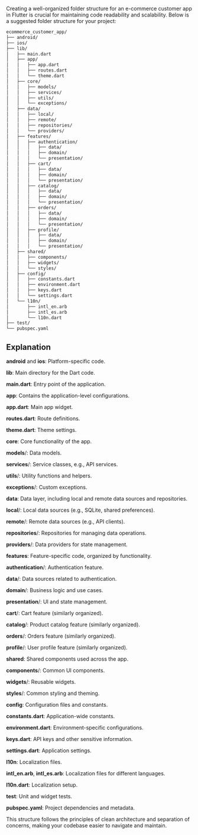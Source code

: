 Creating a well-organized folder structure for an e-commerce customer app in Flutter is crucial for maintaining code readability and scalability. Below is a suggested folder structure for your project:

```bash
ecommerce_customer_app/
├── android/
├── ios/
├── lib/
│   ├── main.dart
│   ├── app/
│   │   ├── app.dart
│   │   ├── routes.dart
│   │   └── theme.dart
│   ├── core/
│   │   ├── models/
│   │   ├── services/
│   │   ├── utils/
│   │   └── exceptions/
│   ├── data/
│   │   ├── local/
│   │   ├── remote/
│   │   ├── repositories/
│   │   └── providers/
│   ├── features/
│   │   ├── authentication/
│   │   │   ├── data/
│   │   │   ├── domain/
│   │   │   └── presentation/
│   │   ├── cart/
│   │   │   ├── data/
│   │   │   ├── domain/
│   │   │   └── presentation/
│   │   ├── catalog/
│   │   │   ├── data/
│   │   │   ├── domain/
│   │   │   └── presentation/
│   │   ├── orders/
│   │   │   ├── data/
│   │   │   ├── domain/
│   │   │   └── presentation/
│   │   ├── profile/
│   │   │   ├── data/
│   │   │   ├── domain/
│   │   │   └── presentation/
│   ├── shared/
│   │   ├── components/
│   │   ├── widgets/
│   │   └── styles/
│   ├── config/
│   │   ├── constants.dart
│   │   ├── environment.dart
│   │   ├── keys.dart
│   │   └── settings.dart
│   └── l10n/
│       ├── intl_en.arb
│       ├── intl_es.arb
│       └── l10n.dart
├── test/
└── pubspec.yaml
```

## Explanation

**android** and **ios**: Platform-specific code.

**lib**: Main directory for the Dart code.

**main.dart**: Entry point of the application.

**app**: Contains the application-level configurations.

**app.dart**: Main app widget.

**routes.dart**: Route definitions.

**theme.dart**: Theme settings.

**core**: Core functionality of the app.

**models**/: Data models.

**services**/: Service classes, e.g., API services.

**utils**/: Utility functions and helpers.

**exceptions**/: Custom exceptions.

**data**: Data layer, including local and remote data sources and repositories.

**local**/: Local data sources (e.g., SQLite, shared preferences).

**remote**/: Remote data sources (e.g., API clients).

**repositories**/: Repositories for managing data operations.

**providers**/: Data providers for state management.

**features**: Feature-specific code, organized by functionality.

**authentication**/: Authentication feature.

**data**/: Data sources related to authentication.

**domain**/: Business logic and use cases.

**presentation**/: UI and state management.

**cart**/: Cart feature (similarly organized).

**catalog**/: Product catalog feature (similarly organized).

**orders**/: Orders feature (similarly organized).

**profile**/: User profile feature (similarly organized).

**shared**: Shared components used across the app.

**components**/: Common UI components.

**widgets**/: Reusable widgets.

**styles**/: Common styling and theming.

**config**: Configuration files and constants.

**constants.dart**: Application-wide constants.

**environment.dart**: Environment-specific configurations.

**keys.dart**: API keys and other sensitive information.

**settings.dart**: Application settings.

**l10n**: Localization files.

**intl_en.arb**, **intl_es.arb**: Localization files for different languages.

**l10n.dart**: Localization setup.

**test**: Unit and widget tests.

**pubspec.yaml**: Project dependencies and metadata.

This structure follows the principles of clean architecture and separation of concerns, making your codebase easier to navigate and maintain.
